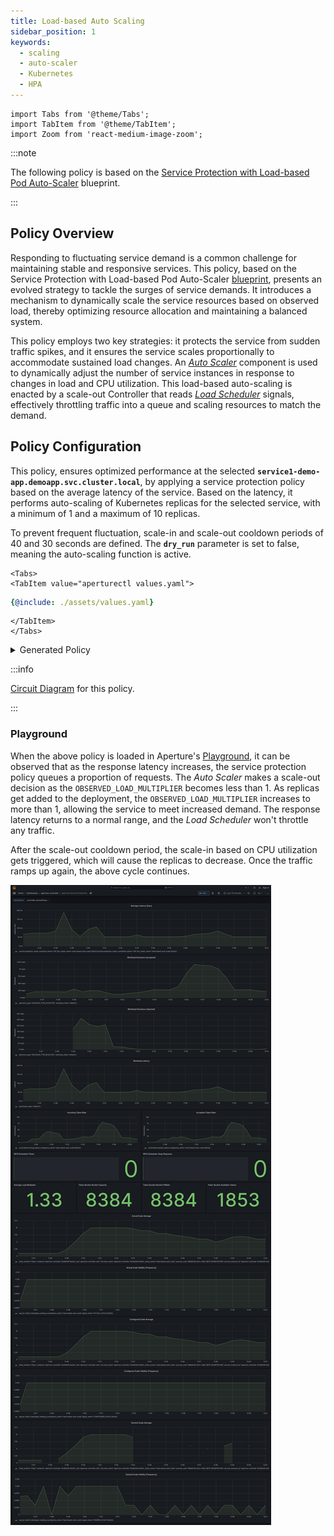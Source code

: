 ```yaml
---
title: Load-based Auto Scaling
sidebar_position: 1
keywords:
  - scaling
  - auto-scaler
  - Kubernetes
  - HPA
---
```


```mdx-code-block
import Tabs from '@theme/Tabs';
import TabItem from '@theme/TabItem';
import Zoom from 'react-medium-image-zoom';
```

:::note

The following policy is based on the
[Service Protection with Load-based Pod Auto-Scaler](/reference/blueprints/policies/service-protection-with-load-based-pod-auto-scaler/average-latency.md)
blueprint.

:::

## Policy Overview

Responding to fluctuating service demand is a common challenge for maintaining
stable and responsive services. This policy, based on the Service Protection
with Load-based Pod Auto-Scaler
[blueprint](/reference/blueprints/policies/service-protection-with-load-based-pod-auto-scaler/average-latency.md),
presents an evolved strategy to tackle the surges of service demands. It
introduces a mechanism to dynamically scale the service resources based on
observed load, thereby optimizing resource allocation and maintaining a balanced
system.

This policy employs two key strategies: it protects the service from sudden
traffic spikes, and it ensures the service scales proportionally to accommodate
sustained load changes. An [_Auto Scaler_](/concepts/auto-scale.md#auto-scaler)
component is used to dynamically adjust the number of service instances in
response to changes in load and CPU utilization. This load-based auto-scaling is
enacted by a scale-out Controller that reads
[_Load Scheduler_](/concepts/scheduler/scheduler.md) signals, effectively
throttling traffic into a queue and scaling resources to match the demand.

## Policy Configuration

This policy, ensures optimized performance at the selected
**`service1-demo-app.demoapp.svc.cluster.local`**, by applying a service
protection policy based on the average latency of the service. Based on the
latency, it performs auto-scaling of Kubernetes replicas for the selected
service, with a minimum of 1 and a maximum of 10 replicas.

To prevent frequent fluctuation, scale-in and scale-out cooldown periods of 40
and 30 seconds are defined. The **`dry_run`** parameter is set to false, meaning
the auto-scaling function is active.

```mdx-code-block
<Tabs>
<TabItem value="aperturectl values.yaml">
```

```yaml
{@include: ./assets/values.yaml}
```

```mdx-code-block
</TabItem>
</Tabs>
```

<details><summary>Generated Policy</summary>
<p>

```yaml
{@include: ./assets/policy.yaml}
```

</p>
</details>

:::info

[Circuit Diagram](./assets/graph.mmd.svg) for this policy.

:::

### Playground

When the above policy is loaded in Aperture's
[Playground](https://github.com/fluxninja/aperture/blob/main/playground/README.md),
it can be observed that as the response latency increases, the service
protection policy queues a proportion of requests. The _Auto Scaler_ makes a
scale-out decision as the `OBSERVED_LOAD_MULTIPLIER` becomes less than 1. As
replicas get added to the deployment, the `OBSERVED_LOAD_MULTIPLIER` increases
to more than 1, allowing the service to meet increased demand. The response
latency returns to a normal range, and the _Load Scheduler_ won't throttle any
traffic.

After the scale-out cooldown period, the scale-in based on CPU utilization gets
triggered, which will cause the replicas to decrease. Once the traffic ramps up
again, the above cycle continues.

<Zoom>

![Auto Scale](./assets/dashboard.png)

</Zoom>
